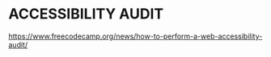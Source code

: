 # ACCESSIBILITY AUDIT

<https://www.freecodecamp.org/news/how-to-perform-a-web-accessibility-audit/>
